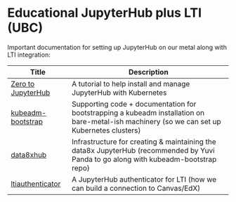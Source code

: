 # Educational JupyterHub plus LTI (UBC)

Important documentation for setting up JupyterHub on our metal along with LTI integration:

| Title | Description |
|-------|-------------|
| [Zero to JupyterHub](https://zero-to-jupyterhub.readthedocs.io/en/latest/#)| A tutorial to help install and manage JupyterHub with Kubernetes |
| [kubeadm-bootstrap](https://github.com/data-8/kubeadm-bootstrap) | Supporting code + documentation for bootstrapping a kubeadm installation on bare-metal-ish machinery (so we can set up Kubernetes clusters) |
| [data8xhub](https://github.com/berkeley-dsep-infra/data8xhub) | Infrastructure for creating & maintaining the data8x JupyterHub (recommended by Yuvi Panda to go along with kubeadm-bootstrap repo) |
|  [ltiauthenticator](https://github.com/jupyterhub/ltiauthenticator)| A JupyterHub authenticator for LTI (how we can build a connection to Canvas/EdX) |
